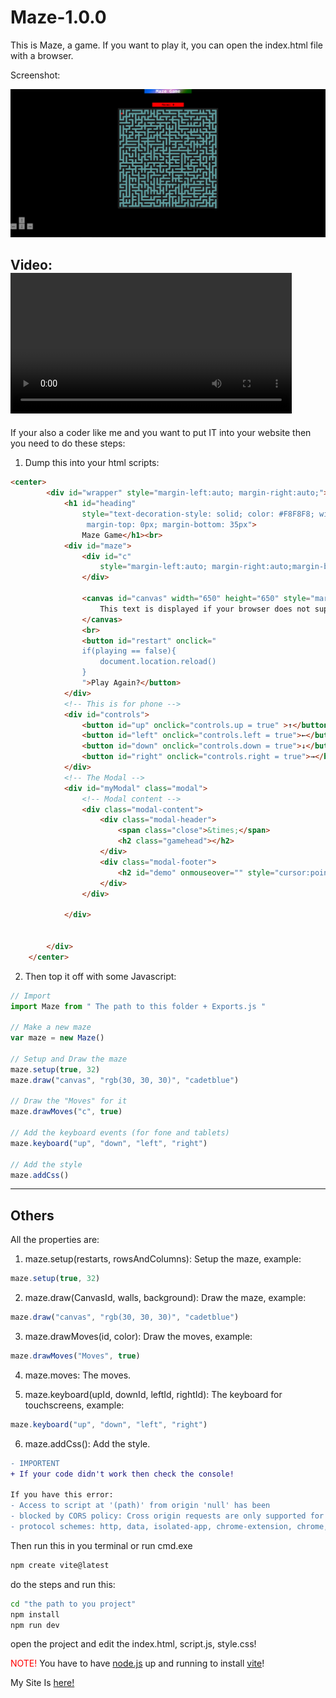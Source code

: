 # Maze-1.0.0

This is Maze, a game. If you want to play it, you can open the index.html file with a browser.

Screenshot:

![Screenshot](./Resources/example.png)

Video:
<video width="450" src="./Resources/example.mp4" autoplay>
---

If your also a coder like me and you want to put IT into your website then you need to do these steps:


1. Dump this into your html scripts: 

```html
<center>
        <div id="wrapper" style="margin-left:auto; margin-right:auto;">
            <h1 id="heading"
                style="text-decoration-style: solid; color: #F8F8F8; width: 15%;
                 margin-top: 0px; margin-bottom: 35px">
                Maze Game</h1><br>
            <div id="maze">
                <div id="c"
                    style="margin-left:auto; margin-right:auto;margin-bottom: 10px;text-align: center;width: 10%;font-size: large">
                </div>

                <canvas id="canvas" width="650" height="650" style="margin-left:auto; margin-right:auto">
                    This text is displayed if your browser does not support HTML5 Canvas.
                </canvas>
                <br>
                <button id="restart" onclick="
                if(playing == false){
                    document.location.reload()
                }
                ">Play Again?</button>
            </div>
            <!-- This is for phone -->
            <div id="controls">
                <button id="up" onclick="controls.up = true" >↑</button><br>
                <button id="left" onclick="controls.left = true">←</button>
                <button id="down" onclick="controls.down = true">↓</button>
                <button id="right" onclick="controls.right = true">→</button>
            </div>
            <!-- The Modal -->
            <div id="myModal" class="modal">
                <!-- Modal content -->
                <div class="modal-content">
                    <div class="modal-header">
                        <span class="close">&times;</span>
                        <h2 class="gamehead"></h2>
                    </div>
                    <div class="modal-footer">
                        <h2 id="demo" onmouseover="" style="cursor:pointer;">Play Again?</h2>
                    </div>
                </div>

            </div>


        </div>
    </center>
```
2. Then top it off with some Javascript:
```Javascript
// Import
import Maze from " The path to this folder + Exports.js "

// Make a new maze
var maze = new Maze()

// Setup and Draw the maze
maze.setup(true, 32)
maze.draw("canvas", "rgb(30, 30, 30)", "cadetblue")

// Draw the "Moves" for it
maze.drawMoves("c", true)

// Add the keyboard events (for fone and tablets)
maze.keyboard("up", "down", "left", "right")

// Add the style
maze.addCss()
```


---

## Others


All the properties are:
1. maze.setup(restarts, rowsAndColumns): Setup the maze, example:
```Javascript
maze.setup(true, 32)
```

2. maze.draw(CanvasId, walls, background): Draw the maze, example:
```Javascript
maze.draw("canvas", "rgb(30, 30, 30)", "cadetblue")
```
3. maze.drawMoves(id, color): Draw the moves, example:
```Javascript
maze.drawMoves("Moves", true)
```
4. maze.moves: The moves.

5. maze.keyboard(upId, downId, leftId, rightId): The keyboard for touchscreens, example:
```Javascript
maze.keyboard("up", "down", "left", "right")
```
6. maze.addCss(): Add the style.

```diff
- IMPORTENT
+ If your code didn't work then check the console! 

If you have this error:
- Access to script at '(path)' from origin 'null' has been 
- blocked by CORS policy: Cross origin requests are only supported for
- protocol schemes: http, data, isolated-app, chrome-extension, chrome, https, chrome-untrusted.
``` 

Then run this in you terminal or run cmd.exe
```bash
npm create vite@latest
```

do the steps and run this:
```bash
cd "the path to you project"
npm install
npm run dev
```

open the project and edit the index.html, script.js, style.css!


<span style="color: red;">NOTE!</span> You have to have [node.js](https://nodejs.org/en/download/) up and running to install [vite](http://www.vitejs.dev/)!

My Site Is [here!](http://www.vucodepro.com)

